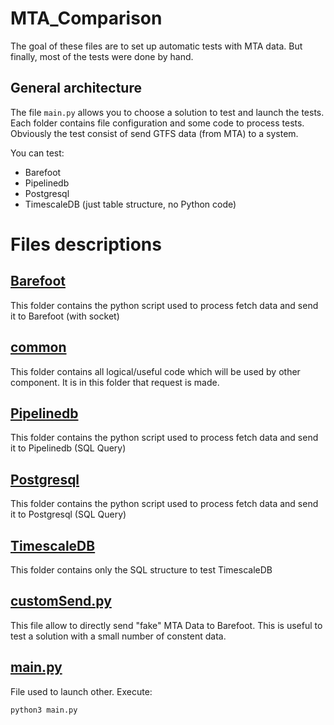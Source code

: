 # MTA_Comparison
The goal of these files are to set up automatic tests with MTA data. But finally, most of the tests were done by hand.

## General architecture
The file `main.py` allows you to choose a solution to test and launch the tests. Each folder contains
file configuration and some code to process tests. Obviously the test consist of send GTFS data (from MTA) 
to a system.

You can test:
- Barefoot
- Pipelinedb
- Postgresql
- TimescaleDB (just table structure, no Python code)


# Files descriptions

## [Barefoot](./Barefoot)
This folder contains the python script used to process fetch data and send it to Barefoot (with socket)

## [common](./common)
This folder contains all logical/useful code which will be used by other component. It is in this folder
that request is made.

## [Pipelinedb](./Pipelinedb)
This folder contains the python script used to process fetch data and send it to Pipelinedb (SQL Query)

## [Postgresql](./Postgresql)
This folder contains the python script used to process fetch data and send it to Postgresql (SQL Query)

## [TimescaleDB](./TimescaleDB)
This folder contains only the SQL structure to test TimescaleDB

## [customSend.py](./customSend.py)
This file allow to directly send "fake" MTA Data to Barefoot. This is useful to test a solution with
a small number of constent data.

## [main.py](./main.py)
File used to launch other. Execute:
```BASH
python3 main.py
```


